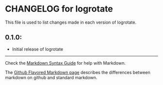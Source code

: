 # CHANGELOG for logrotate

This file is used to list changes made in each version of logrotate.

## 0.1.0:

* Initial release of logrotate

- - - 
Check the [Markdown Syntax Guide](http://daringfireball.net/projects/markdown/syntax) for help with Markdown.

The [Github Flavored Markdown page](http://github.github.com/github-flavored-markdown/) describes the differences between markdown on github and standard markdown.
